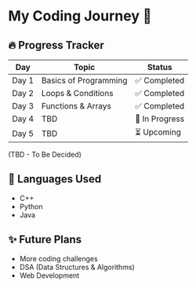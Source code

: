 # My Coding Journey 🚀   

## 🔥 Progress Tracker  
| Day  | Topic               | Status  |  
|------|---------------------|---------|  
| Day 1 | Basics of Programming | ✅ Completed |  
| Day 2 | Loops & Conditions   | ✅ Completed |  
| Day 3 | Functions & Arrays   | ✅ Completed |  
| Day 4 | TBD                 | 🔄 In Progress |  
| Day 5 | TBD                 | ⏳ Upcoming |  

(TBD - To Be Decided)  

## 📌 Languages Used  
- C++  
- Python  
- Java  

## ✨ Future Plans  
- More coding challenges  
- DSA (Data Structures & Algorithms)  
- Web Development
